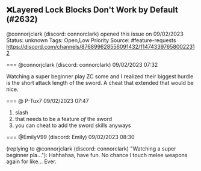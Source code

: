 ## ❌Layered Lock Blocks Don't Work by Default (#2632)
@connorjclark (discord: connorclark) opened this issue on 09/02/2023
Status: unknown
Tags: Open,Low Priority
Source: #feature-requests https://discord.com/channels/876899628556091432/1147433976580022312


=== @connorjclark (discord: connorclark) 09/02/2023 07:32

Watching a super beginner play ZC some and I realized their biggest hurdle is the short attack length of the sword. A cheat that extended that would be nice.

=== @ P-Tux7 09/02/2023 07:47

1. slash
2. that needs to be a feature *of* the sword
3. you can cheat to add the sword skills anyways

=== @EmilyV99 (discord: Emily) 09/02/2023 08:30

(replying to @connorjclark (discord: connorclark) "Watching a super beginner pla…"): Hahhahaa, have fun. No chance I touch melee weapons again for like... Ever.
